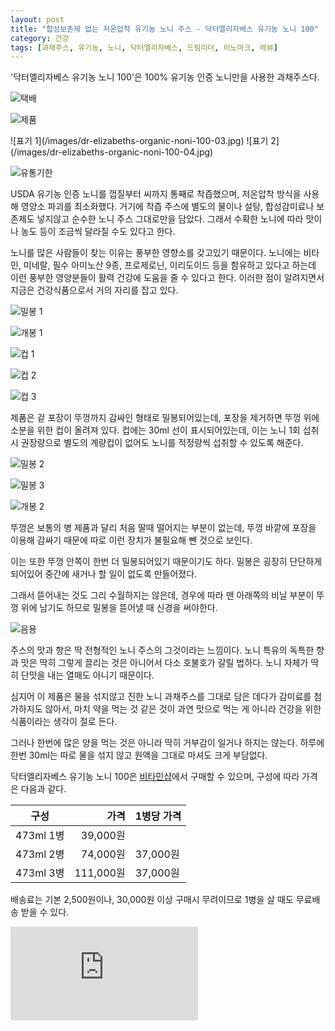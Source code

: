 ```yaml
---
layout: post
title: "합성보존제 없는 저온압착 유기농 노니 주스 - 닥터엘리자베스 유기농 노니 100"
category: 건강
tags: [과채주스, 유기농, 노니, 닥터엘리자베스, 드림리더, 이노마크, 레뷰]
---
```


'닥터엘리자베스 유기농 노니 100'은
100% 유기농 인증 노니만을 사용한 과채주스다.

![택배](/images/dr-elizabeths-organic-noni-100-01.jpg)

![제품](/images/dr-elizabeths-organic-noni-100-02.jpg)

<p class="center" markdown="1">
![표기 1](/images/dr-elizabeths-organic-noni-100-03.jpg)
![표기 2](/images/dr-elizabeths-organic-noni-100-04.jpg)
</p>

![유통기한](/images/dr-elizabeths-organic-noni-100-05.jpg)

USDA 유기농 인증 노니를 껍질부터 씨까지 통째로 착즙했으며,
저온압착 방식을 사용해 영양소 파괴를 최소화했다.
거기에 착즙 주스에 별도의 물이나 설탕, 합성감미료나 보존제도 넣지않고
순수한 노니 주스 그대로만을 담았다.
그래서 수확한 노니에 따라 맛이나 농도 등이 조금씩 달라질 수도 있다고 한다.

노니를 많은 사람들이 찾는 이유는 풍부한 영향소를 갖고있기 때문이다.
노니에는 비타민, 미네랄, 필수 아미노산 9종, 프로제로닌, 이리도이드 등을 함유하고 있다고 하는데
이런 풍부한 영양분들이 활력 건강에 도움을 줄 수 있다고 한다.
이러한 점이 알려지면서 지금은 건강식품으로서 거의 자리를 잡고 있다.

![밀봉 1](/images/dr-elizabeths-organic-noni-100-06.jpg)

![개봉 1](/images/dr-elizabeths-organic-noni-100-07.jpg)

![컵 1](/images/dr-elizabeths-organic-noni-100-08.jpg)

![컵 2](/images/dr-elizabeths-organic-noni-100-09.jpg)

![컵 3](/images/dr-elizabeths-organic-noni-100-10.jpg)

제품은 겉 포장이 뚜껑까지 감싸인 형태로 밀봉되어있는데,
포장을 제거하면 뚜껑 위에 소분을 위한 컵이 올려져 있다.
컵에는 30ml 선이 표시되어있는데, 이는 노니 1회 섭취시 권장량으로
별도의 계량컵이 없어도 노니를 적정량씩 섭취할 수 있도록 해준다.

![밀봉 2](/images/dr-elizabeths-organic-noni-100-11.jpg)

![밀봉 3](/images/dr-elizabeths-organic-noni-100-12.jpg)

![개봉 2](/images/dr-elizabeths-organic-noni-100-13.jpg)

뚜껑은 보통의 병 제품과 달리 처음 딸때 떨어지는 부분이 없는데,
뚜껑 바깥에 포장을 이용해 감싸기 때문에 따로 이런 장치가 불필요해 뺀 것으로 보인다.

이는 또한 뚜껑 안쪽이 한번 더 밀봉되어있기 때문이기도 하다.
밀봉은 굉장히 단단하게 되어있어 중간에 새거나 할 일이 없도록 만들어졌다.

그래서 뜯어내는 것도 그리 수월하지는 않은데,
경우에 따라 맨 아래쪽의 비닐 부분이 뚜껑 위에 남기도 하므로 밀봉을 뜯어낼 때 신경을 써야한다.

![음용](/images/dr-elizabeths-organic-noni-100-14.jpg)

주스의 맛과 향은 딱 전형적인 노니 주스의 그것이라는 느낌이다.
노니 특유의 독특한 향과 맛은 딱히 그렇게 끌리는 것은 아니어서 다소 호불호가 갈릴 법하다.
노니 자체가 딱히 단맛을 내는 열매도 아니기 때문이다.

심지어 이 제품은 물을 섞지않고 진한 노니 과채주스를 그대로 담은 데다가 감미료를 첨가하지도 않아서,
마치 약을 먹는 것 같은 것이 과연 맛으로 먹는 게 아니라 건강을 위한 식품이라는 생각이 절로 든다.

그러나 한번에 많은 양을 먹는 것은 아니라 딱히 거부감이 일거나 하지는 않는다.
하루에 한번 30ml는 따로 물을 섞지 않고 원액을 그대로 마셔도 크게 부담없다.

닥터엘리자베스 유기농 노니 100은 [비타민샵](https://www.vitaminshop.co.kr/product/search.html?view_type=&supplier_code=&category_no=0&search_type=product_name&keyword=%EB%85%B8%EB%8B%88&exceptkeyword=&product_price1=&product_price2=&order_by=&x=119&y=15)에서 구매할 수 있으며,
구성에 따라 가격은 다음과 같다.

구성      | 가격      | 1병당 가격
----------|----------:|------------
473ml 1병 |  39,000원 |
473ml 2병 |  74,000원 | 37,000원
473ml 3병 | 111,000원 | 37,000원

배송료는 기본 2,500원이나, 30,000원 이상 구매시 무려이므로
1병을 살 때도 무료배송 받을 수 있다.



![스폰서 배너](https://www.revu.net/campaign/img.php?p=4dce296a08e5e1735a3eceffb65e035b5d2be5f7dff43b21329cb8129507815d&v=4 "이 글은 레뷰를 통해 해당 업체에서 제품을 받아 작성했다.")
